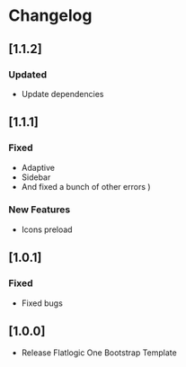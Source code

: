 # Changelog
## [1.1.2]

### Updated
    
- Update dependencies
 
## [1.1.1]

### Fixed
    
- Adaptive
- Sidebar
- And fixed a bunch of other errors )

### New Features

- Icons preload

## [1.0.1]
               
### Fixed
                   
- Fixed bugs
## [1.0.0]

- Release Flatlogic One Bootstrap Template

